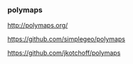 ### polymaps

http://polymaps.org/

https://github.com/simplegeo/polymaps

https://github.com/jkotchoff/polymaps

